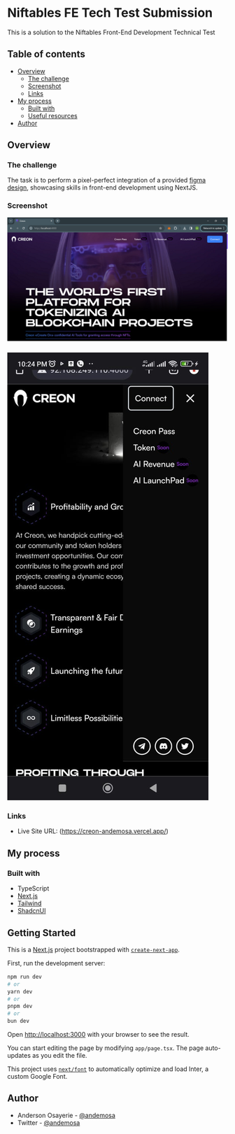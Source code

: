 # Niftables FE Tech Test Submission

This is a solution to the Niftables Front-End Development Technical Test

## Table of contents

- [Overview](#overview)
  - [The challenge](#the-challenge)
  - [Screenshot](#screenshot)
  - [Links](#links)
- [My process](#my-process)
  - [Built with](#built-with)
  - [Useful resources](#useful-resources)
- [Author](#author)

## Overview

### The challenge

The task is to perform a pixel-perfect integration of a provided [figma design](https://www.figma.com/file/Y9kCV8ZzERPpl46xNzfvyw/Front-end-Developer-Test?type=design&node-id=23%3A2&mode=design&t=YqAJaMyv6b9UvBIQ-1), showcasing skills in front-end development using NextJS.

### Screenshot

![Desktop view](./screenshots/creon.png)
###
![Mobile view](./screenshots/mobile.jpeg)

### Links

- Live Site URL: (https://creon-andemosa.vercel.app/)

## My process

### Built with

- TypeScript
- [Next.js](https://nextjs.org/)
- [Tailwind](https://tailwindcss.com/)
- [ShadcnUI](https://ui.shadcn.com/)

## Getting Started

This is a [Next.js](https://nextjs.org/) project bootstrapped with [`create-next-app`](https://github.com/vercel/next.js/tree/canary/packages/create-next-app).

First, run the development server:

```bash
npm run dev
# or
yarn dev
# or
pnpm dev
# or
bun dev
```

Open [http://localhost:3000](http://localhost:3000) with your browser to see the result.

You can start editing the page by modifying `app/page.tsx`. The page auto-updates as you edit the file.

This project uses [`next/font`](https://nextjs.org/docs/basic-features/font-optimization) to automatically optimize and load Inter, a custom Google Font.


## Author

- Anderson Osayerie - [@andemosa](https://andemosa.vercel.app)
- Twitter - [@andemosa](https://www.twitter.com/andemosa)

